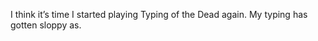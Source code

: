 <!--
id: 1315502717
link: http://kevinisom.info/post/1315502717/i-think-its-time-i-started-playing-typing-of-the
slug: i-think-its-time-i-started-playing-typing-of-the
date: Fri Oct 15 2010 10:54:25 GMT+1300 (NZDT)
raw: {"blog_name":"kevinisom","id":1315502717,"post_url":"http://kevinisom.info/post/1315502717/i-think-its-time-i-started-playing-typing-of-the","slug":"i-think-its-time-i-started-playing-typing-of-the","type":"text","date":"2010-10-14 21:54:25 GMT","timestamp":1287093265,"state":"published","format":"html","reblog_key":"gXC1jGOp","tags":[],"short_url":"http://tmblr.co/Zw68Yy1EQFfz","highlighted":[],"feed_item":"http://twitter.com/kev_nz/statuses/27294931907","from_feed_id":"650289","note_count":0,"title":null,"body":"<p>I think it&#8217;s time I started playing Typing of the Dead again. My typing has gotten sloppy as.</p>"}
publish: 2010-10-015
tags: 
title: null
-->


I think it’s time I started playing Typing of the Dead again. My typing
has gotten sloppy as.


